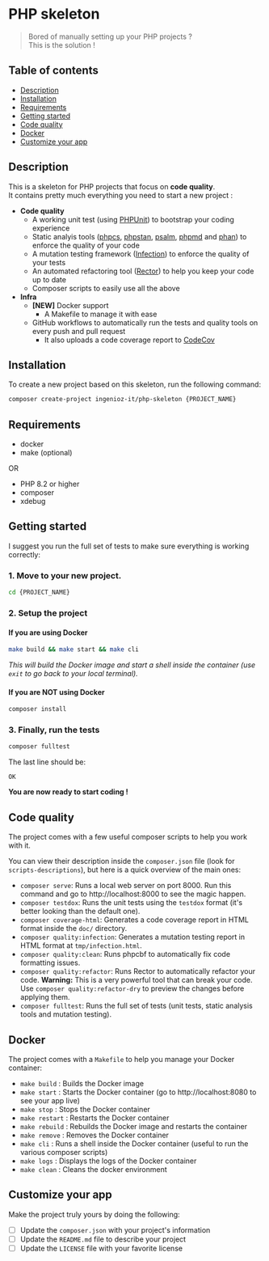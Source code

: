 # PHP skeleton

> Bored of manually setting up your PHP projects ?  
> This is the solution !

## Table of contents

- [Description](#description)
- [Installation](#installation)
- [Requirements](#requirements)
- [Getting started](#getting-started)
- [Code quality](#code-quality)
- [Docker](#docker)
- [Customize your app](#customize-your-app)

## Description

This is a skeleton for PHP projects that focus on **code quality**.   
It contains pretty much everything you need to start a new project :

- **Code quality**
  - A working unit test (using [PHPUnit](https://github.com/sebastianbergmann/phpunit)) to bootstrap your coding experience
  - Static analyis tools ([phpcs](https://github.com/squizlabs/PHP_CodeSniffer), [phpstan](https://github.com/phpstan/phpstan), [psalm](https://github.com/vimeo/psalm), [phpmd](https://github.com/phpmd/phpmd) and [phan](https://github.com/phan/phan)) to enforce the quality of your code
  - A mutation testing framework ([Infection](https://github.com/infection/infection)) to enforce the quality of your tests
  - An automated refactoring tool ([Rector](https://github.com/rectorphp/rector)) to help you keep your code up to date
  - Composer scripts to easily use all the above
- **Infra**
  - **[NEW]** Docker support
    - A Makefile to manage it with ease
  - GitHub workflows to automatically run the tests and quality tools on every push and pull request
    - It also uploads a code coverage report to [CodeCov](https://codecov.io/)

## Installation

To create a new project based on this skeleton, run the following command:

```bash
composer create-project ingenioz-it/php-skeleton {PROJECT_NAME}
```

## Requirements

- docker
- make (optional)

OR

- PHP 8.2 or higher
- composer
- xdebug

## Getting started

I suggest you run the full set of tests to make sure everything is working correctly:

### 1. Move to your new project.

```bash
cd {PROJECT_NAME}
```

### 2. Setup the project

#### If you are using Docker

```bash
make build && make start && make cli
```

*This will build the Docker image and start a shell inside the container (use `exit` to go back to your local terminal).*

#### If you are NOT using Docker

```bash
composer install
```

### 3. Finally, run the tests

```bash
composer fulltest
```

The last line should be:

```
OK
```

**You are now ready to start coding !**

## Code quality

The project comes with a few useful composer scripts to help you work with it.

You can view their description inside the `composer.json` file (look for `scripts-descriptions`), but here is a quick overview of the main ones:

- `composer serve`: Runs a local web server on port 8000. Run this command and go to http://localhost:8000 to see the magic happen.
- `composer testdox`: Runs the unit tests using the `testdox` format (it's better looking than the default one).
- `composer coverage-html`: Generates a code coverage report in HTML format inside the `doc/` directory.
- `composer quality:infection`: Generates a mutation testing report in HTML format at `tmp/infection.html`.
- `composer quality:clean`: Runs phpcbf to automatically fix code formatting issues.
- `composer quality:refactor`: Runs Rector to automatically refactor your code. **Warning:** This is a very powerful tool that can break your code. Use `composer quality:refactor-dry` to preview the changes before applying them.
- `composer fulltest`: Runs the full set of tests (unit tests, static analysis tools and mutation testing).

## Docker

The project comes with a `Makefile` to help you manage your Docker container:

- `make build` : Builds the Docker image
- `make start` : Starts the Docker container (go to http://localhost:8080 to see your app live)
- `make stop` : Stops the Docker container
- `make restart` : Restarts the Docker container
- `make rebuild` : Rebuilds the Docker image and restarts the container
- `make remove` : Removes the Docker container
- `make cli` : Runs a shell inside the Docker container (useful to run the various composer scripts)
- `make logs` : Displays the logs of the Docker container
- `make clean` : Cleans the docker environment

## Customize your app

Make the project truly yours by doing the following:

- [ ] Update the `composer.json` with your project's information
- [ ] Update the `README.md` file to describe your project
- [ ] Update the `LICENSE` file with your favorite license
